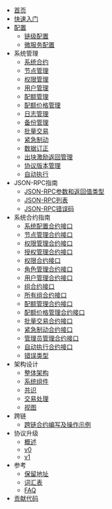 - [首页](index.md)
- [快速入门](getting_started.md)
- [配置](configuration/config_overview.md)
    - [链级配置](configuration/chain_config.md)
    - [微服务配置](configuration/service_config.md)
- 系统管理
    - [系统合约](system_management/contracts.md)
    - [节点管理](system_management/node.md)
    - [权限管理](system_management/permission.md)
    - [用户管理](system_management/user.md)
    - [配额管理](system_management/quota.md)
    - [配额价格管理](system_management/price.md)
    - [日志管理](system_management/log.md)
    - [备份管理](system_management/snapshot.md)
    - [批量交易](system_management/batch_tx.md)
    - [紧急制动](system_management/emergency_brake.md)
    - [数据订正](system_management/amend.md)
    - [出块激励返回管理](system_management/fee_back.md)
    - [协议版本管理](system_management/version.md)
    - [自动执行](system_management/auto_exec.md)
- JSON-RPC指南
    - [JSON-RPC参数和返回值类型](rpc_guide/rpc-types.md)
    - [JSON-RPC列表](rpc_guide/rpc.md)
    - [JSON-RPC错误码](rpc_guide/rpc_error_code.md)
- 系统合约指南
    - [系统配置合约接口](contracts_guide/sys.md)
    - [节点管理合约接口](contracts_guide/node.md)
    - [权限管理合约接口](contracts_guide/permission_management.md)
    - [授权管理合约接口](contracts_guide/auth.md)
    - [权限合约接口](contracts_guide/permission.md)
    - [角色管理合约接口](contracts_guide/role_management.md)
    - [用户管理合约接口](contracts_guide/group_management.md)
    - [组合约接口](contracts_guide/group.md)
    - [所有组合约接口](contracts_guide/all_groups.md)
    - [配额管理合约接口](contracts_guide/quota_manager.md)
    - [配额价格管理合约接口](contracts_guide/quota_price.md)
    - [批量交易合约接口](contracts_guide/batch.md)
    - [紧急制动合约接口](contracts_guide/emergency_brake.md)
    - [管理员管理合约接口](contracts_guide/admin.md)
    - [自动执行合约接口](contracts_guide/auto_exec.md)
    - [错误类型](contracts_guide/error.md)
- 架构设计
    - [整体架构](architecture/architecture.md)
    - [系统组件](architecture/components.md)
    - [共识](architecture/consensus.md)
    - [交易处理](architecture/transaction_process.md)
    - [视图](architecture/view.md)
- 跨链
    - [跨链合约编写及操作示例](crosschain/crosschain_contract_example.md)
- 协议升级
    - [概述](protocol_upgrade/overview.md)
    - [v0](protocol_upgrade/v0.md)
    - [v1](protocol_upgrade/v1.md)
- 参考
    - [保留地址](reference/addresses.md)
    - [词汇表](reference/glossary.md)
    - [FAQ](reference/faq.md)
- [贡献代码](contributing.md)
